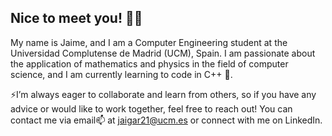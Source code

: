 ## Nice to meet you! 👋😄 
My name is Jaime, and I am a Computer Engineering student at the Universidad Complutense de Madrid (UCM), Spain. I am passionate about the application of mathematics and physics in the field of computer science, and I am currently learning to code in C++ 🌱.

⚡I’m always eager to collaborate and learn from others, so if you have any advice or would like to work together, feel free to reach out! You can contact me via email📫 at jaigar21@ucm.es or connect with me on LinkedIn.

